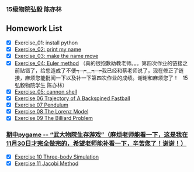### 15级物院弘毅 陈亦林
## Homework List
- [x] Exercise_01: install python
- [x] [Exercise_02: print my name](https://github.com/chenyilin123/computational_physics_N2015301020152/tree/master/Exercise%2002%20print%20my%20name)
- [x] [Exercise_03: make the name move](https://github.com/chenyilin123/computational_physics_N2015301020152/tree/master/Exercise%2003%20make%20the%20name%20move)
- [x] [Exercise_04: Euler method](https://www.zybuluo.com/2015301020152/note/902953)
（真的很抱歉助教老师。。。第四次作业的链接之前贴错了，给您造成了不便┭┮﹏┭┮我已经和蔡老师说了，现在修正了链接，麻烦您能批阅一下以及补一下第四次作业的成绩。谢谢和麻烦您了！    15弘毅物院学生 陈亦林）
- [x] [Exercise_05: cannon shell](https://www.zybuluo.com/2015301020152/note/914459)
- [x] [Exercise 06 Trajectory of A Backspined Fastball](https://www.zybuluo.com/2015301020152/note/922362)
- [x] [Exercise 07 Pendulum](https://www.zybuluo.com/2015301020152/note/930853)
- [x] [Exercise 08 The Lorenz Model](https://www.zybuluo.com/2015301020152/note/939335)
- [x] [Exercise 09 The Billiard Problem](https://www.zybuluo.com/2015301020152/note/947298)
### [期中pygame -- “武大物院生存游戏”（麻烦老师能看一下，这是我在11月30日才完全做完的，希望老师能补看一下，辛苦您了！谢谢！）](https://www.zybuluo.com/2015301020152/note/970179)
- [x] [Exercise 10 Three-body Simulation](https://www.zybuluo.com/2015301020152/note/971506)
- [x] [Exercise 11 Jacobi Method](https://www.zybuluo.com/2015301020152/note/979749)
